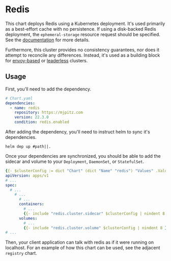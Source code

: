 # Redis

This chart deploys Redis using a Kubernetes deployment. It's used primarily as a best-effort cache with no persistence.
If using a disk-backed Redis deployment, the `ephemeral-storage` resource request should be specified. See the
[documentation][kubernetes-ephemeral-storage-doc] for more details.

Furthermore, this cluster provides no consistency guarantees, nor does it attempt to reconcile any differences. Instead,
it's used as a building block for [envoy-based][] or [leaderless][] clusters.

[kubernetes-ephemeral-storage-doc]: https://kubernetes.io/docs/concepts/configuration/manage-resources-containers/#setting-requests-and-limits-for-local-ephemeral-storage
[envoy-based]: https://www.envoyproxy.io/docs/envoy/latest/intro/arch_overview/other_protocols/redis
[leaderless]: https://github.com/mjpitz/myago/tree/main/leaderless

## Usage

First, you'll need to add the dependency.

```yaml
# Chart.yaml
dependencies:
  - name: redis
    repository: https://mjpitz.com
    version: 22.3.0
    condition: redis.enabled
```

After adding the dependency, you'll need to instruct helm to sync it's dependencies.

```shell
helm dep up #path||.
```

Once your dependencies are synchronized, you should be able to add the sidecar and volume to your `Deployment`, 
`DaemonSet`, or `StatefulSet`.

```yaml
{{- $clusterConfig := dict "Chart" (dict "Name" "redis") "Values" .Values.redis "Release" .Release }}
apiVersion: apps/v1
# ...
spec:
  # ...
    # ...
      # ...
      containers:
        # ...
        {{- include "redis.cluster.sidecar" $clusterConfig | nindent 8 }}
      volumes:
        # ...
        {{- include "redis.cluster.volume" $clusterConfig | nindent 8 }}
# ...
```

Then, your client application can talk with redis as if it were running on localhost. For an example of how this chart
can be used, see the adjacent `registry` chart.

